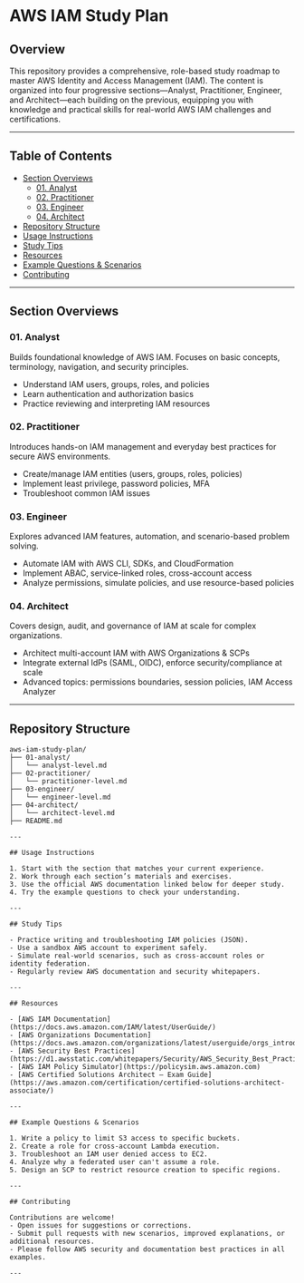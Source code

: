 # AWS IAM Study Plan

## Overview

This repository provides a comprehensive, role-based study roadmap to master AWS Identity and Access Management (IAM). The content is organized into four progressive sections—Analyst, Practitioner, Engineer, and Architect—each building on the previous, equipping you with knowledge and practical skills for real-world AWS IAM challenges and certifications.

---

## Table of Contents

- [Section Overviews](#section-overviews)
    - [01. Analyst](#01-analyst)
    - [02. Practitioner](#02-practitioner)
    - [03. Engineer](#03-engineer)
    - [04. Architect](#04-architect)
- [Repository Structure](#repository-structure)
- [Usage Instructions](#usage-instructions)
- [Study Tips](#study-tips)
- [Resources](#resources)
- [Example Questions & Scenarios](#example-questions--scenarios)
- [Contributing](#contributing)

---

## Section Overviews

### 01. Analyst

Builds foundational knowledge of AWS IAM. Focuses on basic concepts, terminology, navigation, and security principles.
- Understand IAM users, groups, roles, and policies
- Learn authentication and authorization basics
- Practice reviewing and interpreting IAM resources

### 02. Practitioner

Introduces hands-on IAM management and everyday best practices for secure AWS environments.
- Create/manage IAM entities (users, groups, roles, policies)
- Implement least privilege, password policies, MFA
- Troubleshoot common IAM issues

### 03. Engineer

Explores advanced IAM features, automation, and scenario-based problem solving.
- Automate IAM with AWS CLI, SDKs, and CloudFormation
- Implement ABAC, service-linked roles, cross-account access
- Analyze permissions, simulate policies, and use resource-based policies

### 04. Architect

Covers design, audit, and governance of IAM at scale for complex organizations.
- Architect multi-account IAM with AWS Organizations & SCPs
- Integrate external IdPs (SAML, OIDC), enforce security/compliance at scale
- Advanced topics: permissions boundaries, session policies, IAM Access Analyzer

---

## Repository Structure

```plaintext
aws-iam-study-plan/
├── 01-analyst/
│   └── analyst-level.md
├── 02-practitioner/
│   └── practitioner-level.md
├── 03-engineer/
│   └── engineer-level.md
├── 04-architect/
│   └── architect-level.md
├── README.md

---

## Usage Instructions

1. Start with the section that matches your current experience.
2. Work through each section’s materials and exercises.
3. Use the official AWS documentation linked below for deeper study.
4. Try the example questions to check your understanding.

---

## Study Tips

- Practice writing and troubleshooting IAM policies (JSON).
- Use a sandbox AWS account to experiment safely.
- Simulate real-world scenarios, such as cross-account roles or identity federation.
- Regularly review AWS documentation and security whitepapers.

---

## Resources

- [AWS IAM Documentation](https://docs.aws.amazon.com/IAM/latest/UserGuide/)
- [AWS Organizations Documentation](https://docs.aws.amazon.com/organizations/latest/userguide/orgs_introduction.html)
- [AWS Security Best Practices](https://d1.awsstatic.com/whitepapers/Security/AWS_Security_Best_Practices.pdf)
- [AWS IAM Policy Simulator](https://policysim.aws.amazon.com)
- [AWS Certified Solutions Architect – Exam Guide](https://aws.amazon.com/certification/certified-solutions-architect-associate/)

---

## Example Questions & Scenarios

1. Write a policy to limit S3 access to specific buckets.
2. Create a role for cross-account Lambda execution.
3. Troubleshoot an IAM user denied access to EC2.
4. Analyze why a federated user can't assume a role.
5. Design an SCP to restrict resource creation to specific regions.

---

## Contributing

Contributions are welcome!
- Open issues for suggestions or corrections.
- Submit pull requests with new scenarios, improved explanations, or additional resources.
- Please follow AWS security and documentation best practices in all examples.

---
